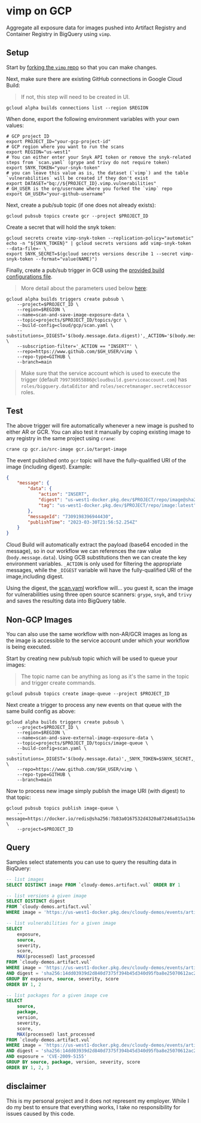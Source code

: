 # vimp on GCP

Aggregate all exposure data for images pushed into Artifact Registry and Container Registry in BigQuery using `vimp`.

## Setup

Start by [forking the `vimp` repo](https://github.com/mchmarny/vimp/fork) so that you can make changes. 

Next, make sure there are existing GitHub connections in Google Cloud Build:

> If not, this step will need to be created in UI.

```shell
gcloud alpha builds connections list --region $REGION
```

When done, export the following environment variables with your own values: 

```shell
# GCP project ID
export PROJECT_ID="your-gcp-project-id"
# GCP region where you want to run the scans
export REGION="us-west1"
# You can either enter your Snyk API token or remove the snyk-related steps from `scan.yaml` (grype and trivy do not require token)
export SNYK_TOKEN="your-snyk-token"
# you can leave this value as is, the dataset (`vimp`) and the table `vulnerabilities` will be created if they don't exist
export DATASET="bq://${PROJECT_ID}.vimp.vulnerabilities"
# GH_USER is the org/username where you forked the `vimp` repo 
export GH_USER="your-github-username"
```

Next, create a pub/sub topic (if one does not already exists):

```shell
gcloud pubsub topics create gcr --project $PROJECT_ID
```

Create a secret that will hold the snyk token:

```shell
gcloud secrets create vimp-snyk-token --replication-policy="automatic"
echo -n "${SNYK_TOKEN}" | gcloud secrets versions add vimp-snyk-token --data-file=- \
export SNYK_SECRET=$(gcloud secrets versions describe 1 --secret vimp-snyk-token --format="value(NAME)")
```

Finally, create a pub/sub trigger in GCB using the [provided build configurations file](scan-new-image.yaml). 

> More detail about the parameters used below [here](https://cloud.google.com/build/docs/automate-builds-pubsub-events):

```shell
gcloud alpha builds triggers create pubsub \
    --project=$PROJECT_ID \
    --region=$REGION \
    --name=scan-and-save-image-exposure-data \
    --topic=projects/$PROJECT_ID/topics/gcr \
    --build-config=cloud/gcp/scan.yaml \
    --substitutions=_DIGEST='$(body.message.data.digest)',_ACTION='$(body.message.data.action)',_SNYK_TOKEN=$SNYK_SECRET,_DATASET=$DATASET \
    --subscription-filter='_ACTION == "INSERT"' \
    --repo=https://www.github.com/$GH_USER/vimp \
    --repo-type=GITHUB \
    --branch=main
```

> Make sure that the service account which is used to execute the trigger (default `799736955886@cloudbuild.gserviceaccount.com`) has `roles/bigquery.dataEditor` and `roles/secretmanager.secretAccessor` roles.

## Test

The above trigger will fire automatically whenever a new image is pushed to either AR or GCR. You can also test it manually by coping existing image to any registry in the same project using `crane`: 

```shell
crane cp gcr.io/src-image gcr.io/target-image
```

The event published onto `gcr` topic will have the fully-qualified URI of the image (including digest). Example:

```json
{
    "message": {
        "data": {
            "action": "INSERT", 
            "digest": "us-west1-docker.pkg.dev/$PROJECT/repo/image@sha256:54bc0fead59f304f1727280c3b520aeea7b9e6fd405b7a6ee1dddc8d78044516", 
            "tag": "us-west1-docker.pkg.dev/$PROJECT/repo/image:latest"
        },
        "messageId": "7309198396944430",
        "publishTime": "2023-03-30T21:56:52.254Z"
    }
}
```

Cloud Build will automatically extract the payload (base64 encoded in the message), so in our workflow we can references the raw value (`body.message.data`). Using GCB substitutions then we can create the key environment variables. `_ACTION` is only used for filtering the appropriate messages, while the `_DIGEST` variable will have the fully-qualified URI of the image,including digest.

Using the digest, the [scan.yaml](scan.yaml) workflow will... you guest it, scan the image for vulnerabilities using three open source scanners: `grype`, `snyk`, and `trivy` and saves the resulting data into BigQuery table.

## Non-GCP Images 

You can also use the same workflow with non-AR/GCR images as long as the image is accessible to the service account under which your workflow is being executed. 

Start by creating new pub/sub topic which will be used to queue your images: 

> The topic name can be anything as long as it's the same in the topic and trigger create commands.

```shell
gcloud pubsub topics create image-queue --project $PROJECT_ID
```

Next create a trigger to process any new events on that queue with the same build config as above: 

```shell
gcloud alpha builds triggers create pubsub \
    --project=$PROJECT_ID \
    --region=$REGION \
    --name=scan-and-save-external-image-exposure-data \
    --topic=projects/$PROJECT_ID/topics/image-queue \
    --build-config=scan.yaml \
    --substitutions=_DIGEST='$(body.message.data)',_SNYK_TOKEN=$SNYK_SECRET,_DATASET=$DATASET \
    --repo=https://www.github.com/$GH_USER/vimp \
    --repo-type=GITHUB \
    --branch=main
```

Now to process new image simply publish the image URI (with digest) to that topic:

```shell
gcloud pubsub topics publish image-queue \
    --message=https://docker.io/redis@sha256:7b83a0167532d4320a87246a815a134e19e31504d85e8e55f0bb5bb9edf70448 \
    --project=$PROJECT_ID
```

## Query 

Samples select statements you can use to query the resulting data in BiqQuery:

```sql
-- list images
SELECT DISTINCT image FROM `cloudy-demos.artifact.vul` ORDER BY 1

-- list versions a given image
SELECT DISTINCT digest
FROM `cloudy-demos.artifact.vul`
WHERE image = 'https://us-west1-docker.pkg.dev/cloudy-demos/events/artifact1'

-- list vulnerabilities for a given image
SELECT
    exposure,
    source,
    severity,
    score,
    MAX(processed) last_processed
FROM `cloudy-demos.artifact.vul`
WHERE image = 'https://us-west1-docker.pkg.dev/cloudy-demos/events/artifact1'
AND digest = 'sha256:14dd03939d2d840d7375f394b45d340d95fba8e25070612ac2883eacd7f93a55'
GROUP BY exposure, source, severity, score
ORDER BY 1, 2

-- list packages for a given image cve
SELECT
    source,
    package,
    version,
    severity,
    score,
    MAX(processed) last_processed
FROM `cloudy-demos.artifact.vul`
WHERE image = 'https://us-west1-docker.pkg.dev/cloudy-demos/events/artifact1'
AND digest = 'sha256:14dd03939d2d840d7375f394b45d340d95fba8e25070612ac2883eacd7f93a55'
AND exposure = 'CVE-2009-5155'
GROUP BY source, package, version, severity, score
ORDER BY 1, 2, 3
```

## disclaimer

This is my personal project and it does not represent my employer. While I do my best to ensure that everything works, I take no responsibility for issues caused by this code.

